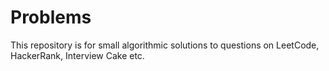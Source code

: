 # Problems
This repository is for small algorithmic solutions to questions on LeetCode, HackerRank, Interview Cake etc.
